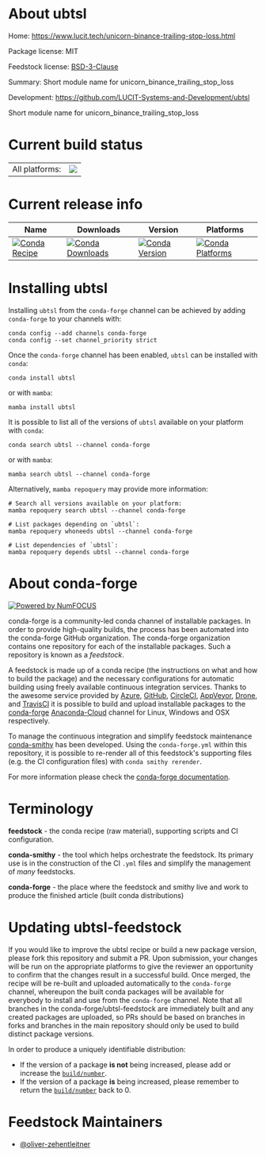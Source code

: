 About ubtsl
===========

Home: https://www.lucit.tech/unicorn-binance-trailing-stop-loss.html

Package license: MIT

Feedstock license: [BSD-3-Clause](https://github.com/conda-forge/ubtsl-feedstock/blob/main/LICENSE.txt)

Summary: Short module name for unicorn_binance_trailing_stop_loss

Development: https://github.com/LUCIT-Systems-and-Development/ubtsl

Short module name for unicorn_binance_trailing_stop_loss


Current build status
====================


<table><tr><td>All platforms:</td>
    <td>
      <a href="https://dev.azure.com/conda-forge/feedstock-builds/_build/latest?definitionId=16011&branchName=main">
        <img src="https://dev.azure.com/conda-forge/feedstock-builds/_apis/build/status/ubtsl-feedstock?branchName=main">
      </a>
    </td>
  </tr>
</table>

Current release info
====================

| Name | Downloads | Version | Platforms |
| --- | --- | --- | --- |
| [![Conda Recipe](https://img.shields.io/badge/recipe-ubtsl-green.svg)](https://anaconda.org/conda-forge/ubtsl) | [![Conda Downloads](https://img.shields.io/conda/dn/conda-forge/ubtsl.svg)](https://anaconda.org/conda-forge/ubtsl) | [![Conda Version](https://img.shields.io/conda/vn/conda-forge/ubtsl.svg)](https://anaconda.org/conda-forge/ubtsl) | [![Conda Platforms](https://img.shields.io/conda/pn/conda-forge/ubtsl.svg)](https://anaconda.org/conda-forge/ubtsl) |

Installing ubtsl
================

Installing `ubtsl` from the `conda-forge` channel can be achieved by adding `conda-forge` to your channels with:

```
conda config --add channels conda-forge
conda config --set channel_priority strict
```

Once the `conda-forge` channel has been enabled, `ubtsl` can be installed with `conda`:

```
conda install ubtsl
```

or with `mamba`:

```
mamba install ubtsl
```

It is possible to list all of the versions of `ubtsl` available on your platform with `conda`:

```
conda search ubtsl --channel conda-forge
```

or with `mamba`:

```
mamba search ubtsl --channel conda-forge
```

Alternatively, `mamba repoquery` may provide more information:

```
# Search all versions available on your platform:
mamba repoquery search ubtsl --channel conda-forge

# List packages depending on `ubtsl`:
mamba repoquery whoneeds ubtsl --channel conda-forge

# List dependencies of `ubtsl`:
mamba repoquery depends ubtsl --channel conda-forge
```


About conda-forge
=================

[![Powered by
NumFOCUS](https://img.shields.io/badge/powered%20by-NumFOCUS-orange.svg?style=flat&colorA=E1523D&colorB=007D8A)](https://numfocus.org)

conda-forge is a community-led conda channel of installable packages.
In order to provide high-quality builds, the process has been automated into the
conda-forge GitHub organization. The conda-forge organization contains one repository
for each of the installable packages. Such a repository is known as a *feedstock*.

A feedstock is made up of a conda recipe (the instructions on what and how to build
the package) and the necessary configurations for automatic building using freely
available continuous integration services. Thanks to the awesome service provided by
[Azure](https://azure.microsoft.com/en-us/services/devops/), [GitHub](https://github.com/),
[CircleCI](https://circleci.com/), [AppVeyor](https://www.appveyor.com/),
[Drone](https://cloud.drone.io/welcome), and [TravisCI](https://travis-ci.com/)
it is possible to build and upload installable packages to the
[conda-forge](https://anaconda.org/conda-forge) [Anaconda-Cloud](https://anaconda.org/)
channel for Linux, Windows and OSX respectively.

To manage the continuous integration and simplify feedstock maintenance
[conda-smithy](https://github.com/conda-forge/conda-smithy) has been developed.
Using the ``conda-forge.yml`` within this repository, it is possible to re-render all of
this feedstock's supporting files (e.g. the CI configuration files) with ``conda smithy rerender``.

For more information please check the [conda-forge documentation](https://conda-forge.org/docs/).

Terminology
===========

**feedstock** - the conda recipe (raw material), supporting scripts and CI configuration.

**conda-smithy** - the tool which helps orchestrate the feedstock.
                   Its primary use is in the construction of the CI ``.yml`` files
                   and simplify the management of *many* feedstocks.

**conda-forge** - the place where the feedstock and smithy live and work to
                  produce the finished article (built conda distributions)


Updating ubtsl-feedstock
========================

If you would like to improve the ubtsl recipe or build a new
package version, please fork this repository and submit a PR. Upon submission,
your changes will be run on the appropriate platforms to give the reviewer an
opportunity to confirm that the changes result in a successful build. Once
merged, the recipe will be re-built and uploaded automatically to the
`conda-forge` channel, whereupon the built conda packages will be available for
everybody to install and use from the `conda-forge` channel.
Note that all branches in the conda-forge/ubtsl-feedstock are
immediately built and any created packages are uploaded, so PRs should be based
on branches in forks and branches in the main repository should only be used to
build distinct package versions.

In order to produce a uniquely identifiable distribution:
 * If the version of a package **is not** being increased, please add or increase
   the [``build/number``](https://docs.conda.io/projects/conda-build/en/latest/resources/define-metadata.html#build-number-and-string).
 * If the version of a package **is** being increased, please remember to return
   the [``build/number``](https://docs.conda.io/projects/conda-build/en/latest/resources/define-metadata.html#build-number-and-string)
   back to 0.

Feedstock Maintainers
=====================

* [@oliver-zehentleitner](https://github.com/oliver-zehentleitner/)

